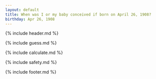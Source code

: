 ```yaml
---
layout: default
title: When was I or my baby conceived if born on April 26, 1908?
birthday: Apr 26, 1908
---
```


{% include header.md %}

{% include guess.md %}

{% include calculate.md %}

{% include safety.md %}

{% include footer.md %}



